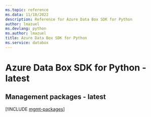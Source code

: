 ```yaml
---
ms.topic: reference
ms.data: 11/10/2022
description: Reference for Azure Data Box SDK for Python
author: lmazuel
ms.devlang: python
ms.author: lmazuel
title: Azure Data Box SDK for Python
ms.service: databox
---
```

# Azure Data Box SDK for Python - latest

## Management packages - latest
[!INCLUDE [mgmt-packages](data-box-mgmt-index.md)]